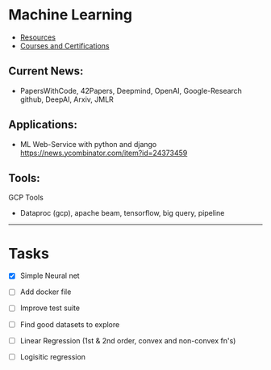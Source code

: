 # Machine Learning

- [Resources](./resources)
- [Courses and Certifications](./Courses)

## Current News:
- PapersWithCode, 42Papers, Deepmind, OpenAI, Google-Research github, DeepAI, Arxiv, JMLR

## Applications:
- ML Web-Service with python and django https://news.ycombinator.com/item?id=24373459

## Tools:
GCP Tools
- Dataproc (gcp), apache beam, tensorflow, big query, pipeline

---
# Tasks
- [x] Simple Neural net
- [ ] Add docker file
- [ ] Improve test suite
- [ ] Find good datasets to explore
- [ ] Linear Regression (1st & 2nd order, convex and non-convex fn's)
- [ ] Logisitic regression



